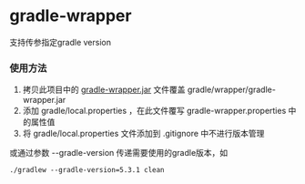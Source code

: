 gradle-wrapper
=======

支持传参指定gradle version

### 使用方法

 1. 拷贝此项目中的 [gradle-wrapper.jar](dist/gradle-wrapper.jar) 文件覆盖 gradle/wrapper/gradle-wrapper.jar
 2. 添加 gradle/local.properties ，在此文件覆写 gradle-wrapper.properties 中的属性值
 3. 将 gradle/local.properties 文件添加到 .gitignore 中不进行版本管理

或通过参数 --gradle-version 传递需要使用的gradle版本，如

```
./gradlew --gradle-version=5.3.1 clean
```